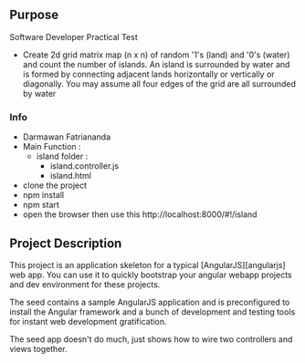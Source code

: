 
## Purpose

Software Developer Practical Test
- Create 2d grid matrix map (n x n) of random '1's (land) and '0's (water) and count the number of islands. An island is surrounded by water and is formed by connecting adjacent lands horizontally or vertically or diagonally. You may assume all four edges of the grid are all surrounded by water

### Info

- Darmawan Fatriananda
- Main Function :
  - island folder :
    - island.controller.js
    - island.html
- clone the project
- npm install
- npm start
- open the browser then use this http://localhost:8000/#!/island

## Project Description
This project is an application skeleton for a typical [AngularJS][angularjs] web app. You can use it
to quickly bootstrap your angular webapp projects and dev environment for these projects.

The seed contains a sample AngularJS application and is preconfigured to install the Angular
framework and a bunch of development and testing tools for instant web development gratification.

The seed app doesn't do much, just shows how to wire two controllers and views together.
